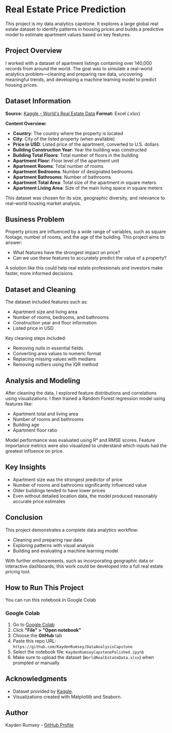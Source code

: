 # Real Estate Price Prediction

This project is my data analytics capstone. It explores a large global real estate dataset to identify patterns in housing prices and builds a predictive model to estimate apartment values based on key features.

## Project Overview

I worked with a dataset of apartment listings containing over 140,000 records from around the world. The goal was to simulate a real-world analytics problem—cleaning and preparing raw data, uncovering meaningful trends, and developing a machine learning model to predict housing prices.

## Dataset Information

**Source:** [Kaggle - World's Real Estate Data](https://www.kaggle.com/datasets/toriqulstu/worlds-real-estate-data147k) 
**Format:** Excel (.xlsx)

**Content Overview:**

- **Country**: The country where the property is located  
- **City**: City of the listed property (when available)  
- **Price in USD**: Listed price of the apartment, converted to U.S. dollars  
- **Building Construction Year**: Year the building was constructed  
- **Building Total Floors**: Total number of floors in the building  
- **Apartment Floor**: Floor level of the apartment unit  
- **Apartment Rooms**: Total number of rooms  
- **Apartment Bedrooms**: Number of designated bedrooms  
- **Apartment Bathrooms**: Number of bathrooms  
- **Apartment Total Area**: Total size of the apartment in square meters  
- **Apartment Living Area**: Size of the main living space in square meters  

This dataset was chosen for its size, geographic diversity, and relevance to real-world housing market analysis.


## Business Problem

Property prices are influenced by a wide range of variables, such as square footage, number of rooms, and the age of the building. This project aims to answer:

- What features have the strongest impact on price?
- Can we use these features to accurately predict the value of a property?

A solution like this could help real estate professionals and investors make faster, more informed decisions.

## Dataset and Cleaning

The dataset included features such as:

- Apartment size and living area
- Number of rooms, bedrooms, and bathrooms
- Construction year and floor information
- Listed price in USD

Key cleaning steps included:
- Removing nulls in essential fields
- Converting area values to numeric format
- Replacing missing values with medians
- Removing outliers using the IQR method

## Analysis and Modeling

After cleaning the data, I explored feature distributions and correlations using visualizations. I then trained a Random Forest regression model using features like:

- Apartment total and living area
- Number of rooms and bathrooms
- Building age
- Apartment floor ratio

Model performance was evaluated using R² and RMSE scores. Feature importance metrics were also visualized to understand which inputs had the greatest influence on price.

## Key Insights

- Apartment size was the strongest predictor of price
- Number of rooms and bathrooms significantly influenced value
- Older buildings tended to have lower prices
- Even without detailed location data, the model produced reasonably accurate price estimates

## Conclusion

This project demonstrates a complete data analytics workflow:
- Cleaning and preparing raw data
- Exploring patterns with visual analysis
- Building and evaluating a machine learning model

With further enhancements, such as incorporating geographic data or interactive dashboards, this work could be developed into a full real estate pricing tool.

## How to Run This Project

You can run this notebook in Google Colab

### Google Colab 
1. Go to [Google Colab](https://colab.research.google.com/)
2. Click **"File" > "Open notebook"**
3. Choose the **GitHub** tab
4. Paste this repo URL: `https://github.com/KaydenRumsey/DataAnalysisCapstone`
5. Select the notebook file: `KaydenRumseyCapstonePolished.ipynb`
6. Make sure to upload the dataset (`WorldRealEstateData.xlsx`) when prompted or manually

## Acknowledgments
- Dataset provided by [Kaggle](https://www.kaggle.com/).
- Visualizations created with Matplotlib and Seaborn.

## Author
Kayden Rumsey - [GitHub Profile](https://github.com/KaydenRumsey/)

